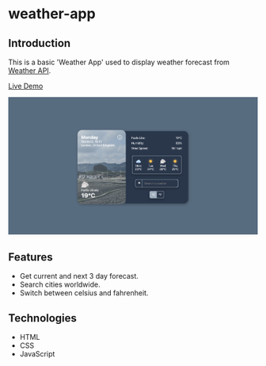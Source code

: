 # weather-app

## Introduction 

This is a basic 'Weather App' used to display weather forecast from [Weather API](https://www.weatherapi.com/).

[Live Demo](https://ants-1.github.io/weather-app/)

![alt text](https://github.com/ants-1/weather-app/blob/01dab219e32cb621d0922bee9e3f02d21f2f5cfc/dist/images/Screenshot%20.png?raw=true "App Preview")

## Features

- Get current and next 3 day forecast.
- Search cities worldwide.
- Switch between celsius and fahrenheit.

## Technologies 
* HTML
* CSS
* JavaScript 

